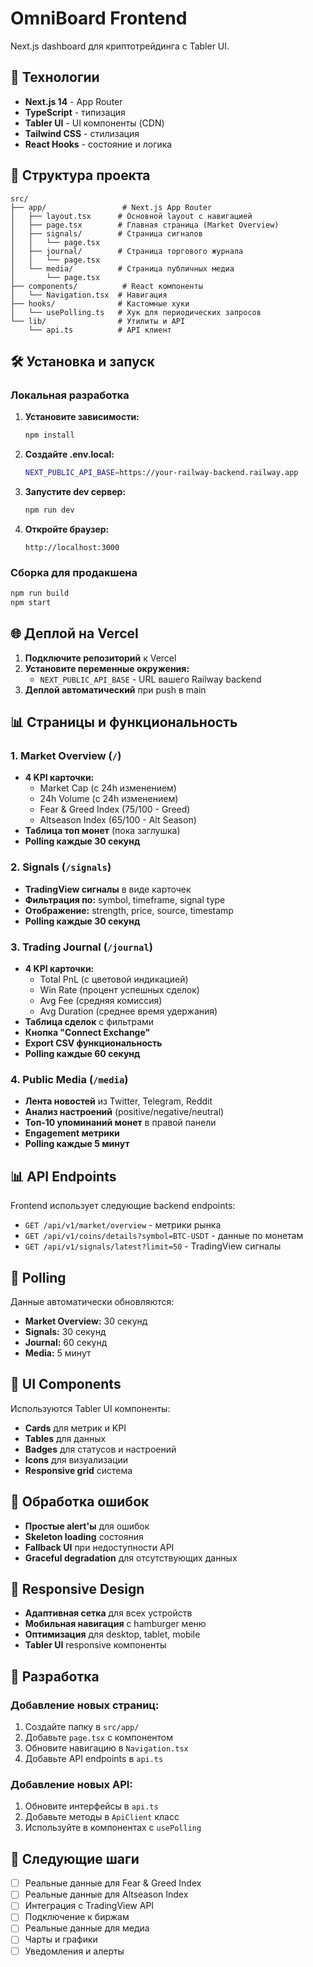# OmniBoard Frontend

Next.js dashboard для криптотрейдинга с Tabler UI.

## 🚀 Технологии

- **Next.js 14** - App Router
- **TypeScript** - типизация
- **Tabler UI** - UI компоненты (CDN)
- **Tailwind CSS** - стилизация
- **React Hooks** - состояние и логика

## 📁 Структура проекта

```
src/
├── app/                 # Next.js App Router
│   ├── layout.tsx      # Основной layout с навигацией
│   ├── page.tsx        # Главная страница (Market Overview)
│   ├── signals/        # Страница сигналов
│   │   └── page.tsx
│   ├── journal/        # Страница торгового журнала
│   │   └── page.tsx
│   └── media/          # Страница публичных медиа
│       └── page.tsx
├── components/          # React компоненты
│   └── Navigation.tsx  # Навигация
├── hooks/              # Кастомные хуки
│   └── usePolling.ts   # Хук для периодических запросов
└── lib/                # Утилиты и API
    └── api.ts          # API клиент
```

## 🛠️ Установка и запуск

### Локальная разработка

1. **Установите зависимости:**
   ```bash
   npm install
   ```

2. **Создайте .env.local:**
   ```bash
   NEXT_PUBLIC_API_BASE=https://your-railway-backend.railway.app
   ```

3. **Запустите dev сервер:**
   ```bash
   npm run dev
   ```

4. **Откройте браузер:**
   ```
   http://localhost:3000
   ```

### Сборка для продакшена

```bash
npm run build
npm start
```

## 🌐 Деплой на Vercel

1. **Подключите репозиторий** к Vercel
2. **Установите переменные окружения:**
   - `NEXT_PUBLIC_API_BASE` - URL вашего Railway backend
3. **Деплой автоматический** при push в main

## 📊 Страницы и функциональность

### 1. Market Overview (`/`)
- **4 KPI карточки:**
  - Market Cap (с 24h изменением)
  - 24h Volume (с 24h изменением)
  - Fear & Greed Index (75/100 - Greed)
  - Altseason Index (65/100 - Alt Season)
- **Таблица топ монет** (пока заглушка)
- **Polling каждые 30 секунд**

### 2. Signals (`/signals`)
- **TradingView сигналы** в виде карточек
- **Фильтрация по:** symbol, timeframe, signal type
- **Отображение:** strength, price, source, timestamp
- **Polling каждые 30 секунд**

### 3. Trading Journal (`/journal`)
- **4 KPI карточки:**
  - Total PnL (с цветовой индикацией)
  - Win Rate (процент успешных сделок)
  - Avg Fee (средняя комиссия)
  - Avg Duration (среднее время удержания)
- **Таблица сделок** с фильтрами
- **Кнопка "Connect Exchange"**
- **Export CSV функциональность**
- **Polling каждые 60 секунд**

### 4. Public Media (`/media`)
- **Лента новостей** из Twitter, Telegram, Reddit
- **Анализ настроений** (positive/negative/neutral)
- **Топ-10 упоминаний монет** в правой панели
- **Engagement метрики**
- **Polling каждые 5 минут**

## 📊 API Endpoints

Frontend использует следующие backend endpoints:

- `GET /api/v1/market/overview` - метрики рынка
- `GET /api/v1/coins/details?symbol=BTC-USDT` - данные по монетам
- `GET /api/v1/signals/latest?limit=50` - TradingView сигналы

## 🔄 Polling

Данные автоматически обновляются:
- **Market Overview:** 30 секунд
- **Signals:** 30 секунд  
- **Journal:** 60 секунд
- **Media:** 5 минут

## 🎨 UI Components

Используются Tabler UI компоненты:
- **Cards** для метрик и KPI
- **Tables** для данных
- **Badges** для статусов и настроений
- **Icons** для визуализации
- **Responsive grid** система

## 🚨 Обработка ошибок

- **Простые alert'ы** для ошибок
- **Skeleton loading** состояния
- **Fallback UI** при недоступности API
- **Graceful degradation** для отсутствующих данных

## 📱 Responsive Design

- **Адаптивная сетка** для всех устройств
- **Мобильная навигация** с hamburger меню
- **Оптимизация** для desktop, tablet, mobile
- **Tabler UI** responsive компоненты

## 🔧 Разработка

### Добавление новых страниц:
1. Создайте папку в `src/app/`
2. Добавьте `page.tsx` с компонентом
3. Обновите навигацию в `Navigation.tsx`
4. Добавьте API endpoints в `api.ts`

### Добавление новых API:
1. Обновите интерфейсы в `api.ts`
2. Добавьте методы в `ApiClient` класс
3. Используйте в компонентах с `usePolling`

## 🚀 Следующие шаги

- [ ] Реальные данные для Fear & Greed Index
- [ ] Реальные данные для Altseason Index
- [ ] Интеграция с TradingView API
- [ ] Подключение к биржам
- [ ] Реальные данные для медиа
- [ ] Чарты и графики
- [ ] Уведомления и алерты

